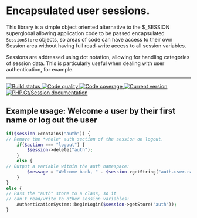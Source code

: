# Encapsulated user sessions.

This library is a simple object oriented alternative to the $_SESSION superglobal allowing application code to be passed encapsulated `SessionStore` objects, so areas of code can have access to their own Session area without having full read-write access to all session variables.

Sessions are addressed using dot notation, allowing for handling categories of session data. This is particularly useful when dealing with user authentication, for example.

***

<a href="https://github.com/PhpGt/Session/actions" target="_blank">
	<img src="https://badge.status.php.gt/session-build.svg" alt="Build status" />
</a>
<a href="https://scrutinizer-ci.com/g/PhpGt/Session" target="_blank">
	<img src="https://badge.status.php.gt/session-quality.svg" alt="Code quality" />
</a>
<a href="https://scrutinizer-ci.com/g/PhpGt/Session" target="_blank">
	<img src="https://badge.status.php.gt/session-coverage.svg" alt="Code coverage" />
</a>
<a href="https://packagist.org/packages/PhpGt/Session" target="_blank">
	<img src="https://badge.status.php.gt/session-version.svg" alt="Current version" />
</a>
<a href="http://www.php.gt/session" target="_blank">
	<img src="https://badge.status.php.gt/session-docs.svg" alt="PHP.Gt/Session documentation" />
</a>

## Example usage: Welcome a user by their first name or log out the user

```php
if($session->contains("auth")) {
// Remove the *whole* auth section of the session on logout.
	if($action === "logout") {
		$session->delete("auth");
	}
	else {
// Output a variable within the auth namespace:
		$message = "Welcome back, " . $session->getString("auth.user.name");
	}
}
else {
// Pass the "auth" store to a class, so it 
// can't read/write to other session variables:
	AuthenticationSystem::beginLogin($session->getStore("auth"));
}
```
